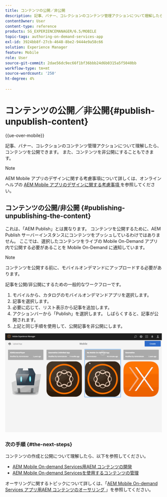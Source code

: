 ```yaml
---
title: コンテンツの公開／非公開
description: 記事、バナー、コレクションのコンテンツ管理アクションについて理解したら、このページでコンテンツの公開方法を確認します。 また、コンテンツを非公開にすることもできます。
contentOwner: User
content-type: reference
products: SG_EXPERIENCEMANAGER/6.5/MOBILE
topic-tags: authoring-on-demand-services-app
exl-id: 3924bb8f-27cb-4648-8be2-9444e9a58c66
solution: Experience Manager
feature: Mobile
role: User
source-git-commit: 2dae56dc9ec66f1bf36bbb24d6b0315a5f5040bb
workflow-type: tm+mt
source-wordcount: '250'
ht-degree: 4%

---
```


# コンテンツの公開／非公開{#publish-unpublish-content}

{{ue-over-mobile}}

記事、バナー、コレクションのコンテンツ管理アクションについて理解したら、コンテンツを公開できます。 また、コンテンツを非公開にすることもできます。

>[!NOTE]
>
>AEM Mobile アプリのデザインに関する考慮事項について詳しくは、オンラインヘルプの [AEM Mobile アプリのデザインに関する考慮事項 ](https://helpx.adobe.com/digital-publishing-solution/help/aem-mobile-end-of-life-faq.html) を参照してください。

## コンテンツの公開/非公開 {#publishing-unpublishing-the-content}

これは、「AEM Publish」とは異なります。 コンテンツを公開するために、AEM Publish サーバーインスタンスにコンテンツをプッシュしているわけではありません。 ここでは、選択したコンテンツをライブの Mobile On-Demand アプリ内で公開する必要があることを Mobile On-Demand に通知しています。

>[!NOTE]
>
>コンテンツを公開する前に、モバイルオンデマンドにアップロードする必要があります。

記事を公開/非公開にするための一般的なワークフローです。

1. モバイルから、カタログのモバイルオンデマンドアプリを選択します。
1. 記事を選択します。
1. 必要に応じて、リスト表示から記事を追加します。
1. アクションバーから「Publish」を選択します。 しばらくすると、記事が公開されます。
1. 上記と同じ手順を使用して、公開記事を非公開にします。

<!-- FAIL >>[!NOTE]
>
>Generally, you should preflight before publishing. See [Previewing with Preflight](/content/docs/en/aem/6-3/administer/mobile-apps/aem-mobile/previewing-with-preflight-on-demand-services.md) for more details.-->

![chlimage_1-9](assets/chlimage_1-9.gif)

### 次の手順 {#the-next-steps}

コンテンツの作成と公開について理解したら、以下を参照してください。

* [AEM Mobile On-demand Services用AEM コンテンツの開発](/help/mobile/aem-mobile-on-demand.md)
* [AEM Mobile On-demand Servicesを使用するコンテンツの管理](/help/mobile/aem-mobile.md)

オーサリングに関するトピックについて詳しくは、「[AEM Mobile On-demand Services アプリ用AEM コンテンツのオーサリング ](/help/mobile/mobile-apps-ondemand.md)」を参照してください。
